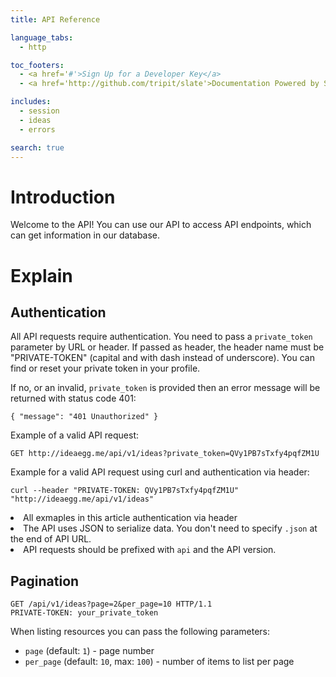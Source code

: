 ```yaml
---
title: API Reference

language_tabs:
  - http

toc_footers:
  - <a href='#'>Sign Up for a Developer Key</a>
  - <a href='http://github.com/tripit/slate'>Documentation Powered by Slate</a>

includes:
  - session
  - ideas
  - errors

search: true
---
```


# Introduction

Welcome to the API! You can use our API to access API endpoints, which can get information in our database.

# Explain

## Authentication

All API requests require authentication. You need to pass a `private_token` parameter by URL or header. If passed as header, the header name must be "PRIVATE-TOKEN" (capital and with dash instead of underscore). You can find or reset your private token in your profile.

If no, or an invalid, `private_token` is provided then an error message will be returned with status code 401:

`{ "message": "401 Unauthorized" }`

Example of a valid API request:

`GET http://ideaegg.me/api/v1/ideas?private_token=QVy1PB7sTxfy4pqfZM1U`

Example for a valid API request using curl and authentication via header:

`curl --header "PRIVATE-TOKEN: QVy1PB7sTxfy4pqfZM1U" "http://ideaegg.me/api/v1/ideas"`

<aside class="notice">
  <li>All exmaples in this article authentication via header</li>
  <li>The API uses JSON to serialize data. You don't need to specify <code>.json</code> at the end of API URL.</li>
  <li>API requests should be prefixed with <code>api</code> and the API version.</li>
</aside>


## Pagination

```http
GET /api/v1/ideas?page=2&per_page=10 HTTP/1.1
PRIVATE-TOKEN: your_private_token
```

When listing resources you can pass the following parameters:

- `page` (default: `1`) - page number
- `per_page` (default: `10`, max: `100`) - number of items to list per page

